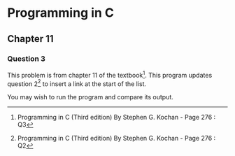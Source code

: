 # Programming in C
## Chapter 11
### Question 3

This problem is from chapter 11 of the textbook[^1]. This program updates question 2[^2] to insert a link at the start of the list.

You may wish to run the program and compare its output.


[^1]: Programming in C (Third edition) By Stephen G. Kochan - Page 276 : Q3
[^2]: Programming in C (Third edition) By Stephen G. Kochan - Page 276 : Q2